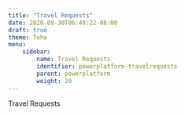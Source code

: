 ```yaml
---
title: "Travel Requests"
date: 2020-09-30T06:49:22-08:00
draft: true
theme: Toha
menu:
    sidebar:
        name: Travel Requests
        identifier: powerplatform-travelrequests
        parent: powerplatform
        weight: 20
---
```


Travel Requests